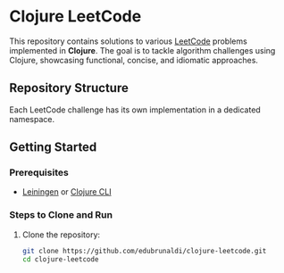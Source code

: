 # Clojure LeetCode

This repository contains solutions to various [LeetCode](https://leetcode.com/) problems implemented in **Clojure**. The goal is to tackle algorithm challenges using Clojure, showcasing functional, concise, and idiomatic approaches.

## Repository Structure

Each LeetCode challenge has its own implementation in a dedicated namespace.

## Getting Started

### Prerequisites
- [Leiningen](https://leiningen.org/) or [Clojure CLI](https://clojure.org/guides/getting_started)

### Steps to Clone and Run

1. Clone the repository:
   ```bash
   git clone https://github.com/edubrunaldi/clojure-leetcode.git
   cd clojure-leetcode
